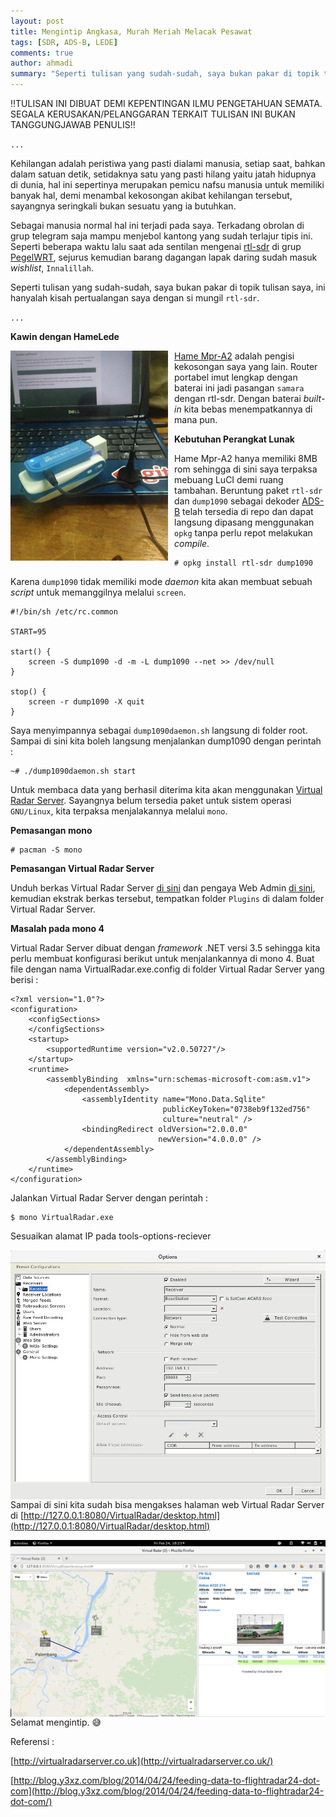 ```yaml
---
layout: post
title: Mengintip Angkasa, Murah Meriah Melacak Pesawat 
tags: [SDR, ADS-B, LEDE]
comments: true
author: ahmadi
summary: "Seperti tulisan yang sudah-sudah, saya bukan pakar di topik tulisan saya, ini adalah kisah pertualangan dengan si mungil rtl-sdr."
--- 
```


!!TULISAN INI DIBUAT DEMI KEPENTINGAN ILMU PENGETAHUAN SEMATA. SEGALA KERUSAKAN/PELANGGARAN TERKAIT TULISAN INI BUKAN TANGGUNGJAWAB PENULIS!!

`...`

Kehilangan adalah peristiwa yang pasti dialami manusia, setiap saat, bahkan dalam satuan detik, setidaknya satu yang pasti hilang yaitu jatah hidupnya di dunia, hal ini sepertinya merupakan pemicu nafsu manusia untuk memiliki banyak hal, demi menambal kekosongan akibat kehilangan tersebut, sayangnya seringkali bukan sesuatu yang ia butuhkan.

Sebagai manusia normal hal ini terjadi pada saya. Terkadang obrolan di grup telegram saja mampu menjebol kantong yang sudah terlajur tipis ini. Seperti beberapa waktu lalu saat ada sentilan mengenai [rtl-sdr](http://www.rtl-sdr.com/about-rtl-sdr/) di grup [PegelWRT](https://t.me/pegelwrt), sejurus kemudian barang dagangan lapak daring sudah masuk *wishlist*, `Innalillah`.

Seperti tulisan yang sudah-sudah, saya bukan pakar di topik tulisan saya, ini hanyalah kisah pertualangan saya dengan si mungil `rtl-sdr`.


`...`

**Kawin dengan HameLede**

<img border="0" src="/img/sdr-kawin.jpg" width="50%" style="float:left; margin-right:10px"/>

[Hame Mpr-A2](https://wiki.openwrt.org/toh/hame/mpr-a2) adalah pengisi kekosongan saya yang lain. Router portabel imut lengkap dengan baterai ini jadi pasangan `samara` dengan rtl-sdr. Dengan baterai *built-in* kita bebas menempatkannya di mana pun.

**Kebutuhan Perangkat Lunak**

Hame Mpr-A2 hanya memiliki 8MB rom sehingga di sini saya terpaksa mebuang LuCI demi ruang tambahan. 
Beruntung paket `rtl-sdr` dan `dump1090` sebagai dekoder [ADS-B](https://en.wikipedia.org/wiki/Automatic_dependent_surveillance-broadcast) telah tersedia di repo dan dapat langsung dipasang menggunakan `opkg` tanpa perlu repot melakukan *compile*.

```shell
# opkg install rtl-sdr dump1090
```
Karena `dump1090` tidak memiliki mode *daemon* kita akan membuat sebuah *script* untuk memanggilnya melalui `screen`.

```shell
#!/bin/sh /etc/rc.common

START=95

start() {
    screen -S dump1090 -d -m -L dump1090 --net >> /dev/null
}

stop() {
    screen -r dump1090 -X quit
}
```
Saya menyimpannya sebagai `dump1090daemon.sh` langsung di folder root. Sampai di sini kita boleh langsung menjalankan dump1090 dengan perintah :

```shell
~# ./dump1090daemon.sh start
```

Untuk membaca data yang berhasil diterima kita akan menggunakan [Virtual Radar Server](http://virtualradarserver.co.uk/Default.aspx). Sayangnya belum tersedia paket untuk sistem operasi `GNU/Linux`, kita terpaksa menjalakannya melalui `mono`. 

**Pemasangan mono**

```shell
# pacman -S mono
```

**Pemasangan Virtual Radar Server**

Unduh berkas Virtual Radar Server [di sini](http://virtualradarserver.co.uk/Download.aspx) dan pengaya Web Admin [di sini](http://virtualradarserver.co.uk/Download.aspx#panel-web-admin), kemudian ekstrak berkas tersebut, tempatkan folder `Plugins` di dalam folder Virtual Radar Server.

**Masalah pada mono 4**

Virtual Radar Server dibuat dengan *framework* .NET versi 3.5 sehingga kita perlu membuat konfigurasi berikut untuk menjalankannya di mono 4. Buat file dengan nama VirtualRadar.exe.config di folder Virtual Radar Server yang berisi :

```shell
<?xml version="1.0"?>
<configuration>
    <configSections>
    </configSections>
    <startup>
        <supportedRuntime version="v2.0.50727"/>
    </startup>
    <runtime>
        <assemblyBinding  xmlns="urn:schemas-microsoft-com:asm.v1">
            <dependentAssembly>
                <assemblyIdentity name="Mono.Data.Sqlite"
                                  publicKeyToken="0738eb9f132ed756"
                                  culture="neutral" />
                <bindingRedirect oldVersion="2.0.0.0"
                                 newVersion="4.0.0.0" />
            </dependentAssembly>
        </assemblyBinding>
    </runtime>
</configuration>
```

Jalankan Virtual Radar Server dengan perintah :

```shell
$ mono VirtualRadar.exe
```
Sesuaikan alamat IP pada tools-options-reciever

<img border="0" src="/img/sdr-ip.png" style="float:left; margin-right:10px"/>

Sampai di sini kita sudah bisa mengakses halaman web Virtual Radar Server di [http://127.0.0.1:8080/VirtualRadar/desktop.html](http://127.0.0.1:8080/VirtualRadar/desktop.html) 


<img border="0" src="/img/sdr-web.png" style="float:left; margin-right:10px"/>


Selamat mengintip.
😅

Referensi :

[http://virtualradarserver.co.uk](http://virtualradarserver.co.uk/) 

[http://blog.y3xz.com/blog/2014/04/24/feeding-data-to-flightradar24-dot-com](http://blog.y3xz.com/blog/2014/04/24/feeding-data-to-flightradar24-dot-com/) 
